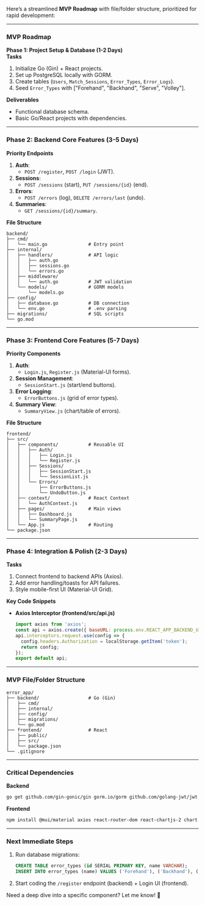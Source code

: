 Here’s a streamlined **MVP Roadmap** with file/folder structure, prioritized for rapid development:

---

### **MVP Roadmap**  
**Phase 1: Project Setup & Database (1-2 Days)**  
**Tasks**  
1. Initialize Go (Gin) + React projects.  
2. Set up PostgreSQL locally with GORM.  
3. Create tables (`Users`, `Match_Sessions`, `Error_Types`, `Error_Logs`).  
4. Seed `Error_Types` with ["Forehand", "Backhand", "Serve", "Volley"].  

**Deliverables**  
- Functional database schema.  
- Basic Go/React projects with dependencies.  

---

### **Phase 2: Backend Core Features (3-5 Days)**  
**Priority Endpoints**  
1. **Auth**:  
   - `POST /register`, `POST /login` (JWT).  
2. **Sessions**:  
   - `POST /sessions` (start), `PUT /sessions/{id}` (end).  
3. **Errors**:  
   - `POST /errors` (log), `DELETE /errors/last` (undo).  
4. **Summaries**:  
   - `GET /sessions/{id}/summary`.  

**File Structure**  
```
backend/
├── cmd/
│   └── main.go               # Entry point
├── internal/
│   ├── handlers/             # API logic
│   │   ├── auth.go
│   │   ├── sessions.go
│   │   └── errors.go
│   ├── middleware/
│   │   └── auth.go           # JWT validation
│   └── models/               # GORM models
│       └── models.go
├── config/
│   ├── database.go           # DB connection
│   └── env.go                # .env parsing
├── migrations/               # SQL scripts
└── go.mod
```

---

### **Phase 3: Frontend Core Features (5-7 Days)**  
**Priority Components**  
1. **Auth**:  
   - `Login.js`, `Register.js` (Material-UI forms).  
2. **Session Management**:  
   - `SessionStart.js` (start/end buttons).  
3. **Error Logging**:  
   - `ErrorButtons.js` (grid of error types).  
4. **Summary View**:  
   - `SummaryView.js` (chart/table of errors).  

**File Structure**  
```
frontend/
├── src/
│   ├── components/           # Reusable UI
│   │   ├── Auth/
│   │   │   ├── Login.js
│   │   │   └── Register.js
│   │   ├── Sessions/
│   │   │   ├── SessionStart.js
│   │   │   └── SessionList.js
│   │   └── Errors/
│   │       ├── ErrorButtons.js
│   │       └── UndoButton.js
│   ├── context/              # React Context
│   │   └── AuthContext.js
│   ├── pages/                # Main views
│   │   ├── Dashboard.js
│   │   └── SummaryPage.js
│   └── App.js                # Routing
└── package.json
```

---

### **Phase 4: Integration & Polish (2-3 Days)**  
**Tasks**  
1. Connect frontend to backend APIs (Axios).  
2. Add error handling/toasts for API failures.  
3. Style mobile-first UI (Material-UI Grid).  

**Key Code Snippets**  
- **Axios Interceptor (frontend/src/api.js)**  
  ```javascript
  import axios from 'axios';
  const api = axios.create({ baseURL: process.env.REACT_APP_BACKEND_URL });
  api.interceptors.request.use(config => {
    config.headers.Authorization = localStorage.getItem('token');
    return config;
  });
  export default api;
  ```

---

### **MVP File/Folder Structure**  
```
error_app/
├── backend/                  # Go (Gin)
│   ├── cmd/
│   ├── internal/
│   ├── config/
│   ├── migrations/
│   └── go.mod
├── frontend/                 # React
│   ├── public/
│   ├── src/
│   └── package.json
└── .gitignore
```

---

### **Critical Dependencies**  
**Backend**  
```bash
go get github.com/gin-gonic/gin gorm.io/gorm github.com/golang-jwt/jwt
```

**Frontend**  
```bash
npm install @mui/material axios react-router-dom react-chartjs-2 chart.js
```

---

### **Next Immediate Steps**  
1. Run database migrations:  
   ```sql
   CREATE TABLE error_types (id SERIAL PRIMARY KEY, name VARCHAR);
   INSERT INTO error_types (name) VALUES ('Forehand'), ('Backhand'), ('Serve'), ('Volley');
   ```  
2. Start coding the `/register` endpoint (backend) + Login UI (frontend).  

Need a deep dive into a specific component? Let me know! 🎾
